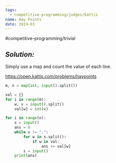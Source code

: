```yaml
---
tags:
  - competitive-programming/judges/kattis
name: Hay Points
date: 2019-03
---
```

#competitive-programming/trivial 
## _Solution:_
Simply use a map and count the value of each line.

https://open.kattis.com/problems/haypoints
```python
m, n = map(int, input().split())

val = {}
for i in range(m):
    w, v = input().split()
    val[w] = int(v)

for i in range(n):
    s = input()
    ans = 0
    while s != ".":
        for w in s.split():
            if w in val:
                ans += val[w]
        s = input()
    print(ans)

```